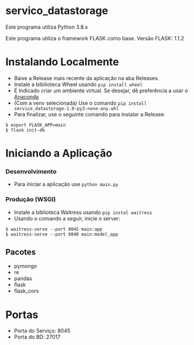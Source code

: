 # servico_datastorage

Este programa utiliza Python 3.8.x

Este programa utiliza o framework FLASK como base.
Versão FLASK: 1.1.2

# Instalando Localmente
+ Baixe a Release mais recente da aplicação na aba Releases.
+ Instale a bibilioteca Wheel usando `pip install wheel`
+ É Indicado criar um ambiente virtual. Se desejar, dê preferência a usar o [Anaconda](https://docs.anaconda.com/anaconda/install/index.html)
+ (Com a venv selecionada) Use o comando `pip install servico_datastorage-1.0-py3-none-any.whl`
+ Para finalizar, use o seguinte comando para instalar a Release:
```
$ export FLASK_APP=main
$ flask init-db
```

# Iniciando a Aplicação

### Desenvolvimento
+ Para iniciar a aplicação use `python main.py`

### Produção (WSGI)
+ Instale a biblioteca Waitress usando `pip instal waitress`
+ Usando o comando a seguir, inicie o server:
```
$ waitress-serve --port 8045 main:app
$ waitress-serve --port 8040 main:model_app
```

## Pacotes
+ pymongo
+ re
+ pandas
+ flask
+ flask_cors

# Portas
+ Porta do Serviço: 8045
+ Porta do BD: 27017
